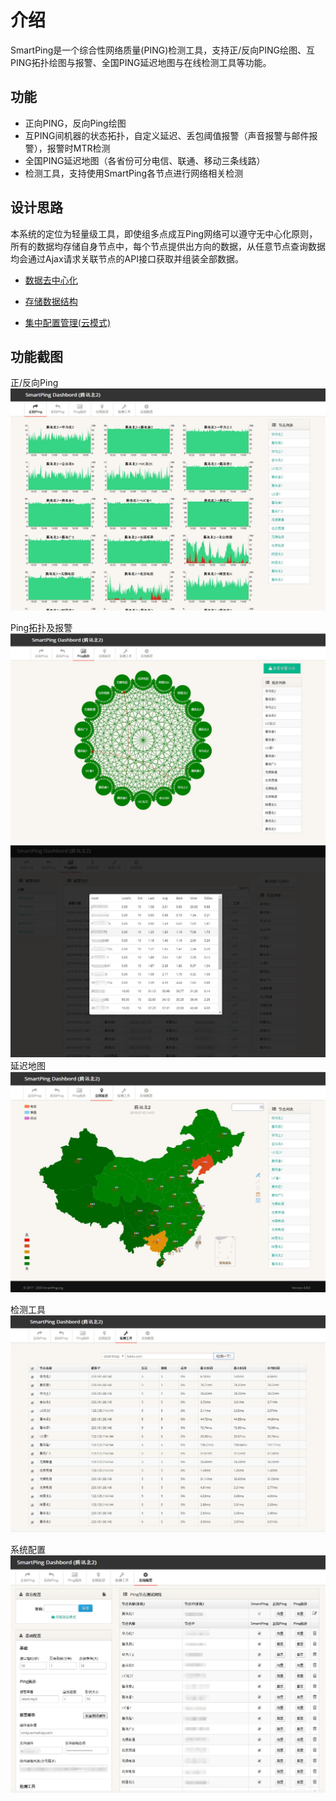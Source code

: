 # 介绍

SmartPing是一个综合性网络质量\(PING\)检测工具，支持正/反向PING绘图、互PING拓扑绘图与报警、全国PING延迟地图与在线检测工具等功能。

## 功能

* 正向PING，反向Ping绘图
* 互PING间机器的状态拓扑，自定义延迟、丢包阈值报警（声音报警与邮件报警），报警时MTR检测
* 全国PING延迟地图（各省份可分电信、联通、移动三条线路）
* 检测工具，支持使用SmartPing各节点进行网络相关检测

## 设计思路

本系统的定位为轻量级工具，即使组多点成互Ping网络可以遵守无中心化原则，所有的数据均存储自身节点中，每个节点提供出方向的数据，从任意节点查询数据均会通过Ajax请求关联节点的API接口获取并组装全部数据。

* [数据去中心化](https://docs.smartping.org/arch/decentralized.html)

* [存储数据结构](https://docs.smartping.org/arch/data.html)
* [集中配置管理\(云模式\)](https://docs.smartping.org/arch/cloud.html)

## 功能截图

正/反向Ping![](/assets/index.jpg)

Ping拓扑及报警![](/assets/topology.jpg)![](/assets/alert.jpg)延迟地图![](/assets/map.jpg)

检测工具![](/assets/tools.jpg)

系统配置![](/assets/config.jpg)

